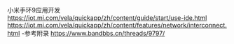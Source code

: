 小米手环9应用开发
https://iot.mi.com/vela/quickapp/zh/content/guide/start/use-ide.html
https://iot.mi.com/vela/quickapp/zh/content/features/network/interconnect.html -参考附录
https://www.bandbbs.cn/threads/9797/